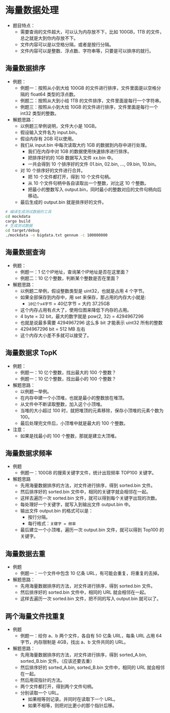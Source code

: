 # 海量数据处理

- 题目特点：
  - 需要查询的文件超大，可以认为内存放不下，比如 100GB，1TB 的文件，总之就是大到你内存放不下。
  - 文件内容可以是以空格分隔，或者是按行分隔。
  - 文件内容可以是整数、浮点数、字符串等，只要是可以排序的就行。

## 海量数据排序

- 例题：
  - 例题一：按照从小到大给 100GB 的文件进行排序，文件里面是以空格分隔的 float64 类型的浮点数。
  - 例题二：按照从大到小给 1TB 的文件排序，文件里面是每行一个字符串。
  - 例题三：按照从小到大给 10GB 的文件进行排序，文件里面是每行一个 int32 类型的整数。
- 解题思路：
  - 以例题三举例说明，文件大小是 10GB。
  - 假设输入文件名为 input.bin。
  - 假设内存有 2GB 可以使用。
  - 我们从 input.bin 中每次读取大约 1GB 的数据到内存中进行处理。
    - 我们在内存中对 1GB 的数据使用快速排序进行排序。
    - 把排序好的的 1GB 数据写入文件 xx.bin 中。
    - 一共会得到 10 个排序好的文件 01.bin, 02.bin, ..., 09.bin, 10.bin。
  - 对 10 个排序好的文件进行合并。
    - 把 10 个文件都打开，得到 10 个文件句柄。
    - 从 10 个文件句柄中各自读取出一个整数，对比这 10 个整数。
    - 把最小的整数写入 output.bin，同时最小的整数对应的文件句柄向后移动。
  - 最后生成的 output.bin 就是排序好的文件。

```sh
# 编译生成测试数据的工具
cd mockdata
cargo build
# 生成测试数据
cd target/debug
./mockdata -o bigdata.txt gennum -c 100000000
```

## 海量数据查询

- 例题：
  - 例题一：1 亿个IP地址，查询某个IP地址是否在这里面？
  - 例题二：10 亿个整数，判断某个整数是否在里面？
- 解题思路：
  - 以例题二举例，假设整数类型是 uint32，也就是占用 4 个字节。
  - 如果全部保存到内存中，用 set 来保存，那占用的内存大小就是:
    - `10亿个x4字节` = 40亿字节 = 大约 37.25GB
  - 这个内存占用有点大了，使用位图来降低下内存的占用。
  - 4 byte = 32 bit，最大的数字就是 pow(2, 32) = 4294967296
  - 也就是说最多需要 4294967296 这么多 bit 才能表示 uint32 所有的整数
  - 4294967296 bit = 512 MB 左右
  - 这个内存大小差不多就可以接受了。

## 海量数据求 TopK

- 例题：
  - 例题一：10 亿个整数，找出最大的 100 个整数？
  - 例题一：10 亿个整数，找出最小的 100 个整数？
- 解题思路：
  - 以例题一举例。
  - 在内存中建一个小顶堆，也就是最小的整数放在堆顶。
  - 从文件中不断读取整数，加入这个小顶堆。
  - 当堆的大小超过 100 时，就把堆顶的元素移除，保存小顶堆的元素个数为 100。
  - 最后处理完文件后，小顶堆中就是最大的 100 个整数。
- 注意：
  - 如果是找最小的 100 个整数，那就是建立大顶堆。

## 海量数据求频率

- 例题
  - 例题一：100GB 的搜索关键字文件，统计出现频率 TOP100 关键字。
- 解题思路
  - 先用海量数据排序的方法，对文件进行排序，得到 sorted.bin 文件。
  - 然后排序好的 sorted.bin 文件中，相同的关键字就会相邻在一起。
  - 这样去遍历一次 sorted.bin 文件，就可以得到每个关键字出现的次数。
  - 每处理好一个关键字，就写入到输出文件 output.bin 中。
  - 输出文件 output.bin 的格式可以是：
    - 按行分隔。
    - 每行格式：`关键字 = 频率`
  - 最后建立一个小顶堆，遍历一次 output.bin 文件，就可以得到 Top100 的关键字。

## 海量数据去重

- 例题
  - 例题一：一个文件中包含 10 亿条 URL，有可能会重复，将重复的去掉。
- 解题思路：
  - 先用海量数据排序的方法，对文件进行排序，得到 sorted.bin 文件。
  - 然后排序好的 sorted.bin 文件中，相同的 URL 就会相邻在一起。
  - 这样去遍历一次 sorted.bin 文件，把不同的写入 output.bin 就可以了。

## 两个海量文件找重复

- 例题
  - 例题一：给你 a、b 两个文件，各自有 50 亿条 URL，每条 URL 占用 64 字节，内存限制是 4GB，找出 a、b 文件共同的 URL。
- 解题思路：
  - 先用海量数据排序的方法，对文件进行排序，得到 sorted_A.bin, sorted_B.bin 文件。（应该还要去重）
  - 然后排序好的 sorted_A.bin, sorted_B.bin 文件中，相同的 URL 就会相邻在一起。
  - 然后用双指针的方法。
  - 两个文件都打开，得到两个文件句柄。
  - 分别读取一个 URL。
    - 如果相等则记录。并同时在读取下一个 URL。
    - 如果不相等，则把对比更小的那个指针后移。
